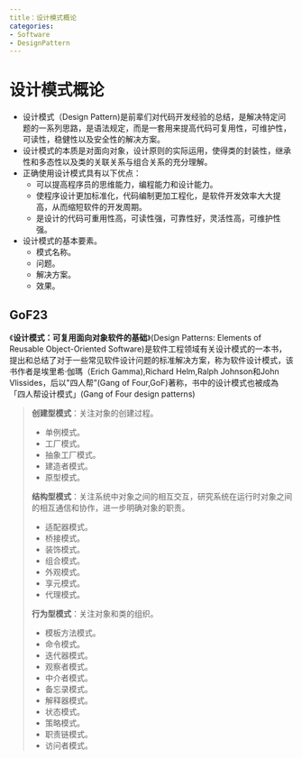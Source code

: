 ```yaml
---
title：设计模式概论
categories:
- Software
- DesignPattern
---
```

# 设计模式概论

- 设计模式（Design Pattern)是前辈们对代码开发经验的总结，是解决特定问题的一系列思路，是语法规定，而是一套用来提高代码可复用性，可维护性，可读性，稳健性以及安全性的解决方案。
- 设计模式的本质是对面向对象，设计原则的实际运用，使得类的封装性，继承性和多态性以及类的关联关系与组合关系的充分理解。
- 正确使用设计模式具有以下优点：
  - 可以提高程序员的思维能力，编程能力和设计能力。
  - 使程序设计更加标准化，代码编制更加工程化，是软件开发效率大大提高，从而缩短软件的开发周期。
  - 是设计的代码可重用性高，可读性强，可靠性好，灵活性高，可维护性强。
- 设计模式的基本要素。
  - 模式名称。
  - 问题。
  - 解决方案。
  - 效果。

## GoF23

《**设计模式：可复用面向对象软件的基础**》(Design Patterns: Elements of Reusable Object-Oriented Software)是软件工程领域有关设计模式的一本书，提出和总结了对于一些常见软件设计问题的标准解决方案，称为软件设计模式，该书作者是埃里希·伽瑪（Erich Gamma),Richard Helm,Ralph Johnson和John Vlissides，后以"四人帮”(Gang of Four,GoF)著称，书中的设计模式也被成為「四人帮设计模式」(Gang of Four design patterns)

> **创建型模式**：关注对象的创建过程。
>
> - 单例模式。
> - 工厂模式。
> - 抽象工厂模式。
> - 建造者模式。
> - 原型模式。
>
> **结构型模式**：关注系统中对象之间的相互交互，研究系统在运行时对象之间的相互通信和协作，进一步明确对象的职责。
>
> - 适配器模式。
> - 桥接模式。
> - 装饰模式。
> - 组合模式。
> - 外观模式。
> - 享元模式。
> - 代理模式。
>
> **行为型模式**：关注对象和类的组织。
>
> - 模板方法模式。
> - 命令模式。
> - 迭代器模式。
> - 观察者模式。
> - 中介者模式。
> - 备忘录模式。
> - 解释器模式。
> - 状态模式。
> - 策略模式。
> - 职责链模式。
> - 访问者模式。

